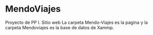 # MendoViajes
Proyecto de PP I. Sitio web
La carpeta Mendo-Viajes es la pagina y la carpeta Mendoviajes es la base de datos de Xammp.
